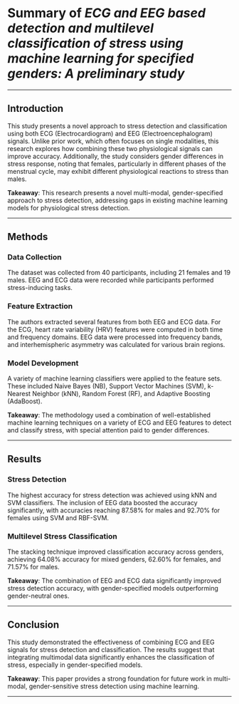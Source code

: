 # Summary of *ECG and EEG based detection and multilevel classification of stress using machine learning for specified genders: A preliminary study*

---

## Introduction

This study presents a novel approach to stress detection and classification using both ECG (Electrocardiogram) and EEG (Electroencephalogram) signals. Unlike prior work, which often focuses on single modalities, this research explores how combining these two physiological signals can improve accuracy. Additionally, the study considers gender differences in stress response, noting that females, particularly in different phases of the menstrual cycle, may exhibit different physiological reactions to stress than males. 

**Takeaway**: This research presents a novel multi-modal, gender-specified approach to stress detection, addressing gaps in existing machine learning models for physiological stress detection.

---

## Methods

### Data Collection

The dataset was collected from 40 participants, including 21 females and 19 males. EEG and ECG data were recorded while participants performed stress-inducing tasks. 

### Feature Extraction

The authors extracted several features from both EEG and ECG data. For the ECG, heart rate variability (HRV) features were computed in both time and frequency domains. EEG data were processed into frequency bands, and interhemispheric asymmetry was calculated for various brain regions.

### Model Development

A variety of machine learning classifiers were applied to the feature sets. These included Naive Bayes (NB), Support Vector Machines (SVM), k-Nearest Neighbor (kNN), Random Forest (RF), and Adaptive Boosting (AdaBoost).

**Takeaway**: The methodology used a combination of well-established machine learning techniques on a variety of ECG and EEG features to detect and classify stress, with special attention paid to gender differences.

---

## Results

### Stress Detection

The highest accuracy for stress detection was achieved using kNN and SVM classifiers. The inclusion of EEG data boosted the accuracy significantly, with accuracies reaching 87.58% for males and 92.70% for females using SVM and RBF-SVM.

### Multilevel Stress Classification

The stacking technique improved classification accuracy across genders, achieving 64.08% accuracy for mixed genders, 62.60% for females, and 71.57% for males.

**Takeaway**: The combination of EEG and ECG data significantly improved stress detection accuracy, with gender-specified models outperforming gender-neutral ones.

---

## Conclusion

This study demonstrated the effectiveness of combining ECG and EEG signals for stress detection and classification. The results suggest that integrating multimodal data significantly enhances the classification of stress, especially in gender-specified models.

**Takeaway**: This paper provides a strong foundation for future work in multi-modal, gender-sensitive stress detection using machine learning.

---


